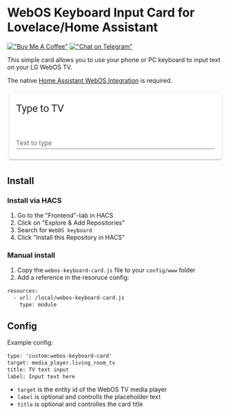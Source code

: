 # WebOS Keyboard Input Card for Lovelace/Home Assistant

[!["Buy Me A Coffee"](https://img.shields.io/static/v1?label=buy%20me%20a&message=coffe&color=FFDD00&logo=buymeacoffee&style=flat-square)](https://buymeacoffee.com/bernikr)
[!["Chat on Telegram"](https://img.shields.io/static/v1?label=chat&message=Telegram&color=26A5E4&logo=telegram&style=flat-square)](https://t.me/bernikr)

This simple card allows you to use your phone or PC keyboard to input text on your LG WebOS TV.

The native [Home Assistant WebOS Integration](https://www.home-assistant.io/integrations/webostv/) is required.

![card](card.jpg)

## Install
### Install via HACS
1. Go to the "Frontend"-tab in HACS
2. Click on "Explore & Add Repositories"
3. Search for `WebOS keyboard`
5. Click "Install this Repository in HACS"

### Manual install
1. Copy the `webos-keyboard-card.js` file to your `config/www` folder
2. Add a reference in the resoruce config:

```
resources:
  - url: /local/webos-keyboard-card.js
    type: module
```

## Config
Example config:

```
type: 'custom:webos-keyboard-card'
target: media_player.living_room_tv
title: TV text input
label: Input text here
```

- `target` is the entity id of the WebOS TV media player
- `label` is optional and controlls the placeholder text
- `title` is optional and controlles the card title
